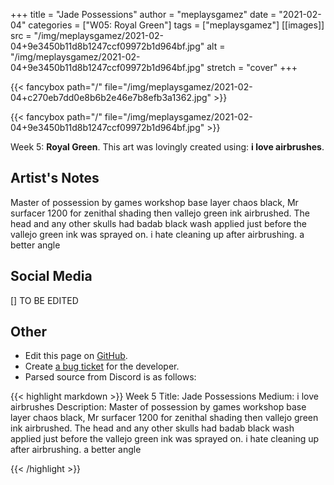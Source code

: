 +++
title =       "Jade Possessions"
author =      "meplaysgamez"
date =        "2021-02-04"
categories =  ["W05: Royal Green"]
tags =        ["meplaysgamez"]
[[images]]
                      src = "/img/meplaysgamez/2021-02-04+9e3450b11d8b1247ccf09972b1d964bf.jpg"
                      alt = "/img/meplaysgamez/2021-02-04+9e3450b11d8b1247ccf09972b1d964bf.jpg"
                      stretch = "cover"
+++


{{< fancybox path="/" file="/img/meplaysgamez/2021-02-04+c270eb7dd0e8b6b2e46e7b8efb3a1362.jpg" >}}

{{< fancybox path="/" file="/img/meplaysgamez/2021-02-04+9e3450b11d8b1247ccf09972b1d964bf.jpg" >}}


Week 5: **Royal Green**. This art was lovingly created using: **i love airbrushes**.

## Artist's Notes

Master of possession by games workshop base layer chaos black, Mr surfacer 1200 for zenithal shading then vallejo green ink airbrushed. The head and any other skulls had badab black wash applied just before the vallejo green ink was sprayed on.
i hate cleaning up after airbrushing.
a better angle

## Social Media

[] TO BE EDITED

## Other

- Edit this page on [GitHub](https://github.com/teaminkling/web-refresh/edit/main/blog/content/blog/meplaysgamez-week-5-f303.md).
- Create [a bug ticket](https://github.com/teaminkling/web-refresh/issues/new?assignees=&labels=bug&template=problem-report.md&title=) for the developer.
- Parsed source from Discord is as follows:

{{< highlight markdown >}}
Week 5
Title: Jade Possessions
Medium: i love airbrushes
Description: Master of possession by games workshop base layer chaos black, Mr surfacer 1200 for zenithal shading then vallejo green ink airbrushed. The head and any other skulls had badab black wash applied just before the vallejo green ink was sprayed on.
i hate cleaning up after airbrushing.
a better angle

{{< /highlight >}}